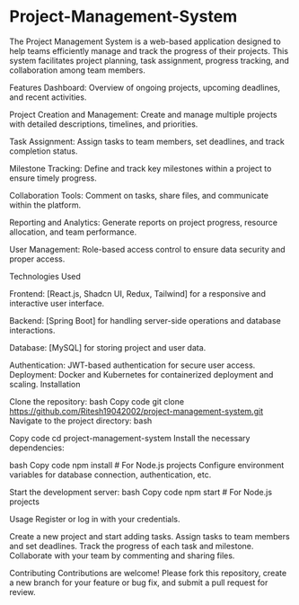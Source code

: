 # Project-Management-System
The Project Management System is a web-based application designed to help teams efficiently manage and track the progress of their projects. This system facilitates project planning, task assignment, progress tracking, and collaboration among team members.

Features
Dashboard: Overview of ongoing projects, upcoming deadlines, and recent activities.

Project Creation and Management: Create and manage multiple projects with detailed descriptions, timelines, and priorities.

Task Assignment: Assign tasks to team members, set deadlines, and track completion status.

Milestone Tracking: Define and track key milestones within a project to ensure timely progress.

Collaboration Tools: Comment on tasks, share files, and communicate within the platform.

Reporting and Analytics: Generate reports on project progress, resource allocation, and team performance.

User Management: Role-based access control to ensure data security and proper access.

Technologies Used

Frontend: [React.js, Shadcn UI, Redux, Tailwind] for a responsive and interactive user interface.

Backend: [Spring Boot] for handling server-side operations and database interactions.

Database: [MySQL] for storing project and user data.

Authentication: JWT-based authentication for secure user access.
Deployment: Docker and Kubernetes for containerized deployment and scaling.
Installation

Clone the repository:
bash
Copy code
git clone https://github.com/Ritesh19042002/project-management-system.git
Navigate to the project directory:
bash

Copy code
cd project-management-system
Install the necessary dependencies:

bash
Copy code
npm install  # For Node.js projects
Configure environment variables for database connection, authentication, etc.

Start the development server:
bash
Copy code
npm start  # For Node.js projects

Usage
Register or log in with your credentials.

Create a new project and start adding tasks.
Assign tasks to team members and set deadlines.
Track the progress of each task and milestone.
Collaborate with your team by commenting and sharing files.


Contributing
Contributions are welcome! Please fork this repository, create a new branch for your feature or bug fix, and submit a pull request for review.
